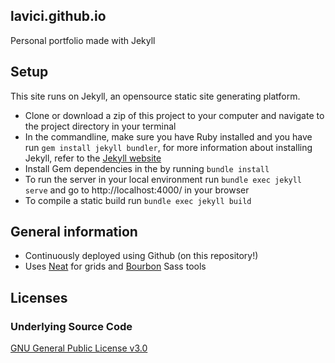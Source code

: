 lavici.github.io
--------
Personal portfolio made with Jekyll

## Setup
This site runs on Jekyll, an opensource static site generating platform.

- Clone or download a zip of this project to your computer and navigate to the
project directory in your terminal
- In the commandline, make sure you have Ruby installed and you have run
`gem install jekyll bundler`, for more information about installing Jekyll,
refer to the [Jekyll website](https://jekyllrb.com/docs/quickstart/)
- Install Gem dependencies in the by running `bundle install`
- To run the server in your local environment run `bundle exec jekyll serve` and
go to http://localhost:4000/ in your browser
- To compile a static build run `bundle exec jekyll build`

## General information
- Continuously deployed using Github (on this repository!)
- Uses [Neat](https://neat.bourbon.io/) for grids and
[Bourbon](https://bourbon.io/) Sass tools

## Licenses
### Underlying Source Code
[GNU General Public License v3.0](LICENSE)
